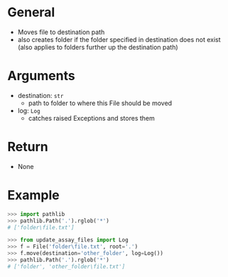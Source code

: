 # General
- Moves file to destination path
- also creates folder if the folder specified in destination does not exist (also applies to folders further up the destination path)


# Arguments
- destination: `str`
  - path to folder to where this File should be moved
- log: `Log`
  - catches raised Exceptions and stores them


# Return
- None


# Example
```py
>>> import pathlib
>>> pathlib.Path('.').rglob('*')
# ['folder\file.txt']

>>> from update_assay_files import Log
>>> f = File('folder\file.txt', root='.')
>>> f.move(destination='other_folder', log=Log())
>>> pathlib.Path('.').rglob('*')
# ['folder', 'other_folder\file.txt']
```